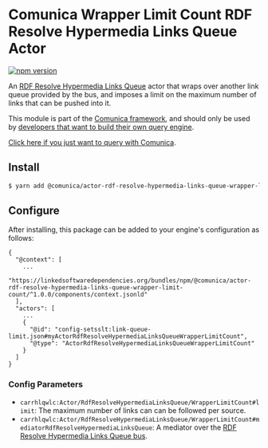 # Comunica Wrapper Limit Count RDF Resolve Hypermedia Links Queue Actor

[![npm version](https://badge.fury.io/js/%40comunica%2Factor-rdf-resolve-hypermedia-links-queue-wrapper-limit-count.svg)](https://www.npmjs.com/package/@comunica/actor-rdf-resolve-hypermedia-links-queue-wrapper-limit-count)

An [RDF Resolve Hypermedia Links Queue](https://github.com/comunica/comunica/tree/master/packages/bus-rdf-resolve-hypermedia-links-queue) actor
that wraps over another link queue provided by the bus,
and imposes a limit on the maximum number of links that can be pushed into it.

This module is part of the [Comunica framework](https://github.com/comunica/comunica),
and should only be used by [developers that want to build their own query engine](https://comunica.dev/docs/modify/).

[Click here if you just want to query with Comunica](https://comunica.dev/docs/query/).

## Install

```bash
$ yarn add @comunica/actor-rdf-resolve-hypermedia-links-queue-wrapper-limit-count
```

## Configure

After installing, this package can be added to your engine's configuration as follows:
```text
{
  "@context": [
    ...
    "https://linkedsoftwaredependencies.org/bundles/npm/@comunica/actor-rdf-resolve-hypermedia-links-queue-wrapper-limit-count/^1.0.0/components/context.jsonld"
  ],
  "actors": [
    ...
    {
      "@id": "config-setsslt:link-queue-limit.json#myActorRdfResolveHypermediaLinksQueueWrapperLimitCount",
      "@type": "ActorRdfResolveHypermediaLinksQueueWrapperLimitCount"
    }
  ]
}
```

### Config Parameters

* `carrhlqwlc:Actor/RdfResolveHypermediaLinksQueue/WrapperLimitCount#limit`: The maximum number of links can can be followed per source.
* `carrhlqwlc:Actor/RdfResolveHypermediaLinksQueue/WrapperLimitCount#mediatorRdfResolveHypermediaLinksQueue`: A mediator over the [RDF Resolve Hypermedia Links Queue bus](https://github.com/comunica/comunica/tree/master/packages/bus-rdf-resolve-hypermedia-links-queue).

